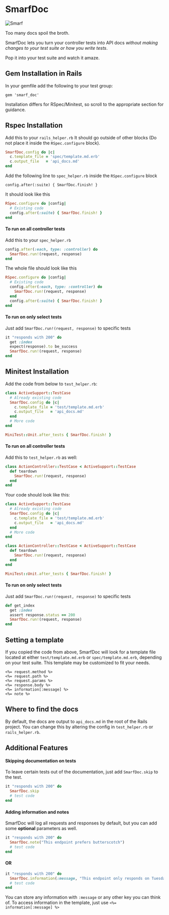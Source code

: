 # SmarfDoc

![Smarf](http://i.imgur.com/f5mzeRU.png)

Too many docs spoil the broth.

SmarfDoc lets you turn your controller tests into API docs _without making changes to your test suite or how you write tests_.

Pop it into your test suite and watch it amaze.

## Gem Installation in Rails

In your gemfile add the following to your test group:

`gem 'smarf_doc'`

Installation differs for RSpec/Minitest, so scroll to the appropriate section for guidance.

## Rspec Installation

Add this to your `rails_helper.rb` It should go outside of other blocks
(Do not place it inside the `RSpec.configure` block).
```ruby
SmarfDoc.config do |c|
  c.template_file = 'spec/template.md.erb'
  c.output_file   = 'api_docs.md'
end
```

Add the following line to `spec_helper.rb` inside the `RSpec.configure` block

`config.after(:suite) { SmarfDoc.finish! }`

It should look like this
```ruby
RSpec.configure do |config|
  # Existing code
  config.after(:suite) { SmarfDoc.finish! }
end
```
#### To run on all controller tests

Add this to your `spec_helper.rb`
```ruby
config.after(:each, type: :controller) do
  SmarfDoc.run!(request, response)
end
```

The whole file should look like this
```ruby
RSpec.configure do |config|
  # Existing code
  config.after(:each, type: :controller) do
    SmarfDoc.run!(request, response)
  end
  config.after(:suite) { SmarfDoc.finish! }
end
```
#### To run on only select tests
Just add `SmarfDoc.run!(request, response)` to specific tests
```ruby
it "responds with 200" do
  get :index
  expect(response).to be_success
  SmarfDoc.run!(request, response)
end
```

## Minitest Installation

Add the code from below to `test_helper.rb`:
```ruby
class ActiveSupport::TestCase
  # Already existing code
  SmarfDoc.config do |c|
    c.template_file = 'test/template.md.erb'
    c.output_file   = 'api_docs.md'
  end
  # More code
end

MiniTest::Unit.after_tests { SmarfDoc.finish! }
```
#### To run on all controller tests
Add this to `test_helper.rb` as well:
```ruby
class ActionController::TestCase < ActiveSupport::TestCase
  def teardown
    SmarfDoc.run!(request, response)
  end
end
```

Your code should look like this:
```ruby
class ActiveSupport::TestCase
  # Already existing code
  SmarfDoc.config do |c|
    c.template_file = 'test/template.md.erb'
    c.output_file   = 'api_docs.md'
  end
  # More code
end

class ActionController::TestCase < ActiveSupport::TestCase
  def teardown
    SmarfDoc.run!(request, response)
  end
end

MiniTest::Unit.after_tests { SmarfDoc.finish! }
```


#### To run on only select tests
Just add `SmarfDoc.run!(request, response)` to specific tests
```ruby
def get_index
  get :index
  assert response.status == 200
  SmarfDoc.run!(request, response)
end
```

## Setting a template

If you copied the code from above, SmarfDoc will look for a template file located at either
`test/template.md.erb` or `spec/template.md.erb`, depending on your test suite.
This template may be customized to fit your needs.

```erb
<%= request.method %>
<%= request.path %>
<%= request.params %>
<%= response.body %>
<%= information[:message] %>
<%= note %>
```

## Where to find the docs

By default, the docs are output to `api_docs.md` in the root of the Rails project.
You can change this by altering the config in `test_helper.rb` or `rails_helper.rb`.

## Additional Features

#### Skipping documentation on tests

To leave certain tests out of the documentation, just add `SmarfDoc.skip` to the test.

```ruby
it "responds with 200" do
  SmarfDoc.skip
  # test code
end
```

#### Adding information and notes
SmarfDoc will log all requests and responses by default, but you can add some
**optional** parameters as well.

```ruby
it "responds with 200" do
  SmarfDoc.note("This endpoint prefers butterscotch")
  # test code
end
```
#### OR
```ruby
it "responds with 200" do
  SmarfDoc.information(:message, "This endpoint only responds on Tuesdays")
  # test code
end
```

You can store any information with `:message` or any other key you can think of.
To access information in the template, just use `<%= information[:message] %>`
